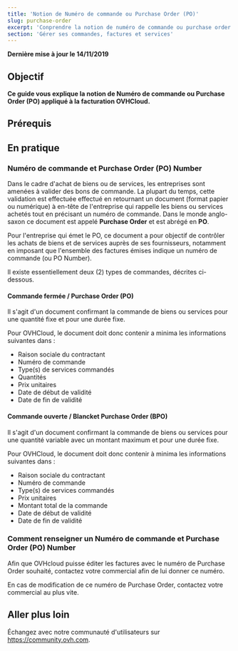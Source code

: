 ```yaml
---
title: 'Notion de Numéro de commande ou Purchase Order (PO)'
slug: purchase-order
excerpt: 'Conprendre la notion de numéro de commande ou purchase order et l'appliquer dans le cadre du règlement des factures OVHCloud'
section: 'Gérer ses commandes, factures et services'
---
```


**Dernière mise à jour le 14/11/2019**

## Objectif

**Ce guide vous explique la notion de Numéro de commande ou Purchase Order (PO) appliqué à la facturation OVHCloud.**

## Prérequis

## En pratique

### Numéro de commande et Purchase Order (PO) Number

Dans le cadre d'achat de biens ou de services, les entreprises sont amenées à valider des bons de commande. La plupart du temps, cette validation est effectuée effectué en retournant un document (format papier ou numérique) à en-tête de l'entreprise qui rappelle les biens ou services achetés tout en  précisant un numéro de commande.
Dans le monde anglo-saxon ce document est appelé **Purchase Order** et est abrégé en **PO**.

Pour l'entreprise qui émet le PO, ce document a pour objectif de contrôler les achats de biens et de services auprès de ses fournisseurs, notamment en imposant que l'ensemble des factures émises indique un numéro de commande (ou PO Number).

Il existe essentiellement deux (2) types de commandes, décrites ci-dessous.

#### Commande fermée / Purchase Order (PO)

Il s'agit d'un document confirmant la commande de biens ou services pour une quantité fixe et pour une durée fixe.

Pour OVHCloud, le document doit donc contenir a minima les informations suivantes dans :

* Raison sociale du contractant
* Numéro de commande
* Type(s) de services commandés
* Quantités
* Prix unitaires
* Date de début de validité
* Date de fin de validité

#### Commande ouverte / Blancket Purchase Order (BPO)

Il s'agit d'un document confirmant la commande de biens ou services pour une quantité variable avec un montant maximum et pour une durée fixe.

Pour OVHCloud, le document doit donc contenir à minima les informations suivantes dans :

* Raison sociale du contractant
* Numéro de commande
* Type(s) de services commandés
* Prix unitaires
* Montant total de la commande
* Date de début de validité
* Date de fin de validité

### Comment renseigner un Numéro de commande et Purchase Order (PO) Number

Afin que OVHcloud puisse éditer les factures avec le numéro de Purchase Order souhaité, contactez votre commercial afin de lui donner ce numéro.

En cas de modification de ce numéro de Purchase Order, contactez votre commercial au plus vite.


## Aller plus loin

Échangez avec notre communauté d'utilisateurs sur <https://community.ovh.com>.
